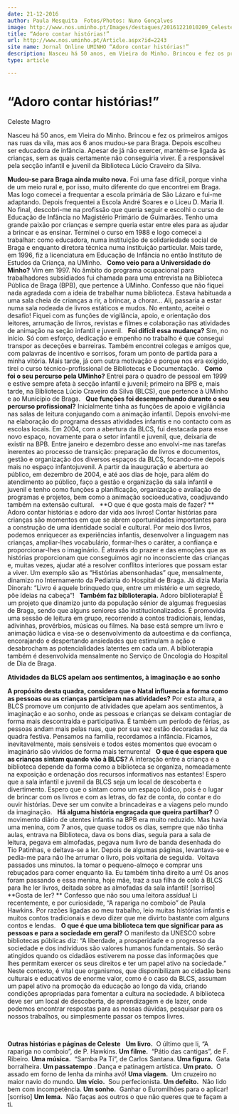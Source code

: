 ```yaml
---
date: 21-12-2016
author: Paula Mesquita  Fotos/Photos: Nuno Gonçalves
image: http://www.nos.uminho.pt/Images/destaques/20161221010209_CelesteMagrorosto.jpg
title: “Adoro contar histórias!”
url: http://www.nos.uminho.pt/Article.aspx?id=2243
site name: Jornal Online UMINHO “Adoro contar histórias!”
description: Nasceu há 50 anos, em Vieira do Minho. Brincou e fez os primeiros amigos nas ruas da vila, mas aos 6 anos mudou-se para Braga. Depois escolheu ser educadora de infância. Apesar de já não exercer, mantém-se ligada às crianças, sem as quais certamente não conseguiria viver. É a responsável pela secção infantil e juvenil da Biblioteca Lúcio Craveiro da Silva.
type: article

---
```

# “Adoro contar histórias!”


  

Celeste Magro

Nasceu há 50 anos, em Vieira do Minho. Brincou e fez os primeiros amigos nas ruas da vila, mas aos 6 anos mudou-se para Braga. Depois escolheu ser educadora de infância. Apesar de já não exercer, mantém-se ligada às crianças, sem as quais certamente não conseguiria viver. É a responsável pela secção infantil e juvenil da Biblioteca Lúcio Craveiro da Silva.

**Mudou-se para Braga ainda muito nova.** 
Foi uma fase difícil, porque vinha de um meio rural e, por isso, muito diferente do que encontrei em Braga. Mas logo comecei a frequentar a escola primária de São Lázaro e fui-me adaptando. Depois frequentei a Escola André Soares e o Liceu D. Maria II. No final, descobri-me na profissão que queria seguir e escolhi o curso de Educação de Infância no Magistério Primário de Guimarães. Tenho uma grande paixão por crianças e sempre queria estar entre eles para as ajudar a brincar e as ensinar. Terminei o curso em 1988 e logo comecei a trabalhar: como educadora, numa instituição de solidariedade social de Braga e enquanto diretora técnica numa instituição particular. Mais tarde, em 1996, fiz a licenciatura em Educação de Infância no então Instituto de Estudos da Criança, na UMinho.
 
**Como veio para a Universidade do Minho?** 
Vim em 1997. No âmbito do programa ocupacional para trabalhadores subsidiados fui chamada para uma entrevista na Biblioteca Pública de Braga (BPB), que pertence à UMinho. Confesso que não fiquei nada agradada com a ideia de trabalhar numa biblioteca. Estava habituada a uma sala cheia de crianças a rir, a brincar, a chorar… Ali, passaria a estar numa sala rodeada de livros estáticos e mudos. No entanto, aceitei o desafio! Fiquei com as funções de vigilância, apoio, e orientação dos leitores, arrumação de livros, revistas e filmes e colaboração nas atividades de animação na seção infantil e juvenil.
 
**Foi difícil essa mudança?** 
Sim, no início. Só com esforço, dedicação e empenho no trabalho é que consegui transpor as deceções e barreiras. Também encontrei colegas e amigos que, com palavras de incentivo e sorrisos, foram um ponto de partida para a minha vitória. Mais tarde, já com outra motivação e porque nos era exigido, tirei o curso técnico-profissional de Bibliotecas e Documentação.
 
**Como foi o seu percurso pela UMinho?** 
Entrei para o quadro de pessoal em 1999 e estive sempre afeta à secção infantil e juvenil; primeiro na BPB e, mais tarde, na Biblioteca Lúcio Craveiro da Silva (BLCS), que pertence à UMinho e ao Município de Braga.
 
**Que funções foi desempenhando durante o seu percurso profissional?** 
Inicialmente tinha as funções de apoio e vigilância nas salas de leitura conjugando com a animação infantil. Depois envolvi-me na elaboração do programa dessas atividades infantis e no contacto com as escolas locais. Em 2004, com a abertura da BLCS, fui destacada para esse novo espaço, novamente para o setor infantil e juvenil, que, deixaria de existir na BPB. Entre janeiro e dezembro desse ano envolvi-me nas tarefas inerentes ao processo de transição: preparação de livros e documentos, gestão e organização dos diversos espaços da BLCS, focando-me depois mais no espaço infantojuvenil. A partir da inauguração e abertura ao público, em dezembro de 2004, e até aos dias de hoje, para além do atendimento ao público, faço a gestão e organização da sala infantil e juvenil e tenho como funções a planificação, organização e avaliação de programas e projetos, bem como a animação socioeducativa, coadjuvando também na extensão cultural.
 
**O que é que gosta mais de fazer? ** 
Adoro contar histórias e adoro dar vida aos livros! Contar histórias para crianças são momentos em que se abrem oportunidades importantes para a construção de uma identidade social e cultural. Por meio dos livros, podemos enriquecer as experiências infantis, desenvolver a linguagem nas crianças, ampliar-lhes vocabulário, formar-lhes o caráter, a confiança e proporcionar-lhes o imaginário. É através do prazer e das emoções que as histórias proporcionam que conseguimos agir no inconsciente das crianças e, muitas vezes, ajudar até a resolver conflitos interiores que possam estar a viver. Um exemplo são as “Histórias abensonhadas” que, mensalmente, dinamizo no Internamento da Pediatria do Hospital de Braga. Já dizia Maria Dinorah: “Livro é aquele brinquedo que, entre um mistério e um segredo, põe ideias na cabeça”!
 
**Também faz biblioterapia.** 
Adoro biblioterapia! É um projeto que dinamizo junto da população sénior de algumas freguesias de Braga, sendo que alguns seniores são institucionalizados. É promovida uma sessão de leitura em grupo, recorrendo a contos tradicionais, lendas, adivinhas, provérbios, músicas ou filmes. Na base está sempre um livro e animação lúdica e visa-se o desenvolvimento da autoestima e da confiança, encorajando e despertando ansiedades que estimulam a ação e desabrocham as potencialidades latentes em cada um. A biblioterapia também é desenvolvida mensalmente no Serviço de Oncologia do Hospital de Dia de Braga.
 

**Atividades da BLCS apelam aos sentimentos, à imaginação e ao sonho** 

**A propósito desta quadra, considera que o Natal influencia a forma como as pessoas ou as crianças participam nas atividades?** 
Por esta altura, a BLCS promove um conjunto de atividades que apelam aos sentimentos, à imaginação e ao sonho, onde as pessoas e crianças se deixam contagiar de forma mais descontraída e participativa. É também um período de férias, as pessoas andam mais pelas ruas, que por sua vez estão decoradas à luz da quadra festiva. Pensamos na família, recordamos a infância. Ficamos, inevitavelmente, mais sensíveis e todos estes momentos que evocam o imaginário são vividos de forma mais ternurenta!
 
**O que é que espera que as crianças sintam quando vão à BLCS?** 
A interação entre a criança e a biblioteca depende da forma como a biblioteca se organiza, nomeadamente na exposição e ordenação dos recursos informativos nas estantes! Espero que a sala infantil e juvenil da BLCS seja um local de descoberta e divertimento. Espero que o sintam como um espaço lúdico, pois é o lugar de brincar com os livros e com as letras, do faz de conta, do contar e do ouvir histórias. Deve ser um convite a brincadeiras e a viagens pelo mundo da imaginação.
 
**Há alguma história engraçada que queira partilhar?** 
O movimento diário de utentes infantis na BPB era muito reduzido. Mas havia uma menina, com 7 anos, que quase todos os dias, sempre que não tinha aulas, entrava na Biblioteca, dava os bons dias, seguia para a sala de leitura, pegava em almofadas, pegava num livro de banda desenhada do Tio Patinhas, e deitava-se a ler. Depois de algumas páginas, levantava-se e pedia-me para não lhe arrumar o livro, pois voltaria de seguida.  Voltava passados uns minutos. Ia tomar o pequeno-almoço e comprar uns rebuçados para comer enquanto lia. Eu também tinha direito a um! Os anos foram passando e essa menina, hoje mãe, traz a sua filha de colo à BLCS para lhe ler livros, deitada sobre as almofadas da sala infantil! [sorriso]
 
**Gosta de ler? ** 
Confesso que não sou uma leitora assídua! Li recentemente, e por curiosidade, “A rapariga no comboio” de Paula Hawkins. Por razões ligadas ao meu trabalho, leio muitas histórias infantis e muitos contos tradicionais e devo dizer que me divirto bastante com alguns contos e lendas.
 
**O que é que uma biblioteca tem que significar para as pessoas e para a sociedade em geral?** 
O manifesto da UNESCO sobre bibliotecas públicas diz: “A liberdade, a prosperidade e o progresso da sociedade e dos indivíduos são valores humanos fundamentais. Só serão atingidos quando os cidadãos estiverem na posse das informações que lhes permitam exercer os seus direitos e ter um papel ativo na sociedade.” Neste contexto, é vital que organismos, que disponibilizam ao cidadão bens culturais e educativos de enorme valor, como é o caso da BLCS, assumam um papel ativo na promoção da educação ao longo da vida, criando condições apropriadas para fomentar a cultura na sociedade. A biblioteca deve ser um local de descoberta, de aprendizagem e de lazer, onde podemos encontrar respostas para as nossas dúvidas, pesquisar para os nossos trabalhos, ou simplesmente passar os tempos livres.

 

**Outras histórias e páginas de Celeste** 
 
**Um livro.**  O último que li, “A rapariga no comboio”, de P. Hawkins.
**Um filme.**  “Pátio das cantigas”, de F. Ribeiro.
**Uma música.**  “Samba Pa Ti”, de Carlos Santana.
**Uma figura.**  Gata borralheira.
**Um passatempo** . Dança e patinagem artística.
**Um prato.**  O assado em forno de lenha da minha avó!
**Uma viagem.**  Um cruzeiro no maior navio do mundo.
**Um vício.**  Sou perfecionista.
**Um defeito.**  Não lido bem com incompetência.
**Um sonho.**  Ganhar o Euromilhões para o aplicar! [sorriso]
**Um lema.**  Não faças aos outros o que não queres que te façam a ti.
 

 

